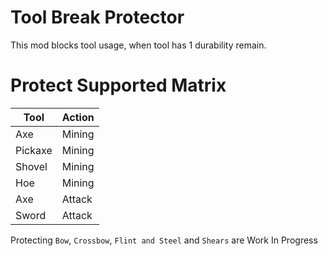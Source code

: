 # Tool Break Protector

This mod blocks tool usage, when tool has 1 durability remain.

# Protect Supported Matrix

| Tool            | Action |
|-----------------|--------|
| Axe             | Mining |
| Pickaxe         | Mining |
| Shovel          | Mining |
| Hoe             | Mining |
| Axe             | Attack |
| Sword           | Attack |

Protecting `Bow`, `Crossbow`, `Flint and Steel` and `Shears` are Work In Progress
